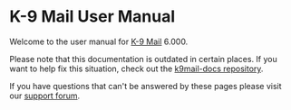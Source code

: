 # K-9 Mail User Manual

Welcome to the user manual for [K-9 Mail](https://k9mail.app/) 6.000.

Please note that this documentation is outdated in certain places. If you want to help fix this situation, check out
the [k9mail-docs repository](https://github.com/k9mail/k9mail-docs).

If you have questions that can't be answered by these pages please visit our [support forum](https://forum.k9mail.app/).
